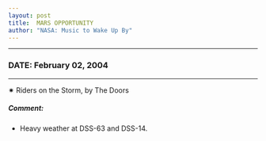 ```yaml
---
layout: post
title:  MARS OPPORTUNITY
author: "NASA: Music to Wake Up By"
---
```


----
### DATE: February 02, 2004
----
✷ Riders on the Storm, by The Doors

##### Comment:
* Heavy weather at DSS-63 and DSS-14.
